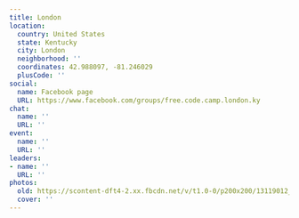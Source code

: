 ```yaml
---
title: London
location:
  country: United States
  state: Kentucky
  city: London
  neighborhood: ''
  coordinates: 42.988097, -81.246029
  plusCode: ''
social:
  name: Facebook page
  URL: https://www.facebook.com/groups/free.code.camp.london.ky
chat:
  name: ''
  URL: ''
event:
  name: ''
  URL: ''
leaders:
- name: ''
  URL: ''
photos:
  old: https://scontent-dft4-2.xx.fbcdn.net/v/t1.0-0/p200x200/13119012_1791225314472347_61929395199952507_n.jpg?oh=dab1bca26b79de54a0910cdf74fd2208&oe=594F6B56
  cover: ''
---
```

